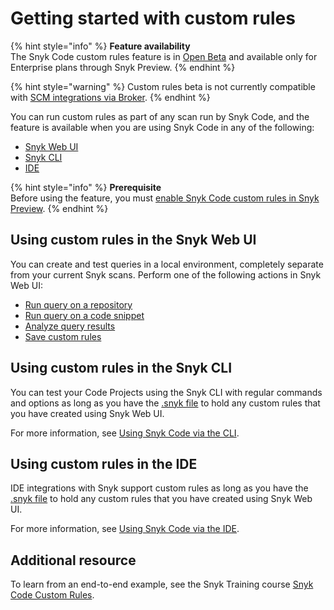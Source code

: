 # Getting started with custom rules



{% hint style="info" %}
**Feature availability**\
The Snyk Code custom rules feature is in [Open Beta](../../../more-info/snyk-feature-release-process.md#open-beta) and available only for Enterprise plans through Snyk Preview.&#x20;
{% endhint %}

{% hint style="warning" %}
Custom rules beta is not currently compatible with [SCM integrations via Broker](../../../enterprise-setup/snyk-broker/#integrations-with-snyk-broker).
{% endhint %}

You can run custom rules as part of any scan run by Snyk Code, and the feature is available when you are using Snyk Code in any of the following:

* [Snyk Web UI](../../../getting-started/exploring-the-snyk-web-ui.md)
* [Snyk CLI](../using-snyk-code-from-the-cli/)
* [IDE](../using-snyk-code-in-an-ide.md)

{% hint style="info" %}
**Prerequisite**\
Before using the feature, you must [enable Snyk Code custom rules in Snyk Preview](../../../snyk-admin/manage-settings/snyk-preview.md#enable-or-disable-a-feature).
{% endhint %}

## Using custom rules in the Snyk Web UI

You can create and test queries in a local environment, completely separate from your current Snyk scans. Perform one of the following actions in Snyk Web UI:

* [Run query on a repository](run-query.md#run-query-on-a-repository)
* [Run query on a code snippet](run-query.md#run-query-on-a-code-snippet)
* [Analyze query results](run-query.md#analyze-query-results)
* [Save custom rules](create-custom-rules.md)

## Using custom rules in the Snyk CLI

You can test your Code Projects using the Snyk CLI with regular commands and options as long as you have the [.snyk file](../../../manage-issues/policies/the-.snyk-file.md) to hold any custom rules that you have created using Snyk Web UI.

For more information, see [Using Snyk Code via the CLI](../using-snyk-code-from-the-cli/).

## Using custom rules in the IDE

IDE integrations with Snyk support custom rules as long as you have the [.snyk file](../../../manage-issues/policies/the-.snyk-file.md) to hold any custom rules that you have created using Snyk Web UI.&#x20;

For more information, see [Using Snyk Code via the IDE](../using-snyk-code-in-an-ide.md).

## Additional resource

To learn from an end-to-end example, see the Snyk Training course [Snyk Code Custom Rules](https://training.snyk.io/learn/course/snyk-code-custom-rules/main/snyk-code-custom-rules).
